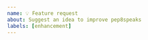 ```yaml
---
name: 💡 Feature request
about: Suggest an idea to improve pep8speaks
labels: [enhancement]
---
```


<!--
Thank you for considering improving pep8speaks!

Please describe your idea in depth. If you're not sure what to write, imagine the following:
  - How is this important to you? How would you use it?
  - Can you think of any alternatives?
  - Do you have any ideas about how it can be implemented? Are you willing/able to implement it? Do you need mentoring?
-->
